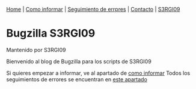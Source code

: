 [Home](index.md) | [Como informar](como-informar) | [Seguimiento de errpres](errores) | [Contacto](contacto) | [S3RGI09](https://s3rgi09.github.io/)

# Bugzilla    S3RGI09
Mantenido por S3RGI09

Bienvenido al blog de Bugzilla para los scripts de S3RGI09

Si quieres empezar a informar, ve al apartado de [como informar](como-informar)
Todos los seguimientos de errores se encuentran en [este apartado](errores)
